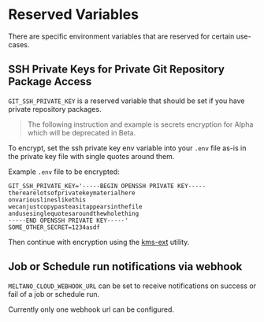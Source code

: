# Reserved Variables

There are specific environment variables that are reserved for certain use-cases.

## SSH Private Keys for Private Git Repository Package Access

`GIT_SSH_PRIVATE_KEY` is a reserved variable that should be set if you have private repository packages.

> The following instruction and example is secrets encryption for Alpha which will be deprecated in Beta.

To encrypt, set the ssh private key env variable into your `.env` file as-is in the private key file with single quotes
around them.

Example `.env` file to be encrypted:
```
GIT_SSH_PRIVATE_KEY='-----BEGIN OPENSSH PRIVATE KEY-----
therearelotsofprivatekeymaterialhere
onvariouslineslikethis
wecanjustcopypasteasitappearsinthefile
andusesinglequotesaroundthewholething
-----END OPENSSH PRIVATE KEY-----'
SOME_OTHER_SECRET=1234asdf
```

Then continue with encryption using the [kms-ext](https://github.com/meltano/kms-ext) utility.

## Job or Schedule run notifications via webhook

`MELTANO_CLOUD_WEBHOOK_URL` can be set to receive notifications on success or fail of a job or schedule run.

Currently only one webhook url can be configured.
